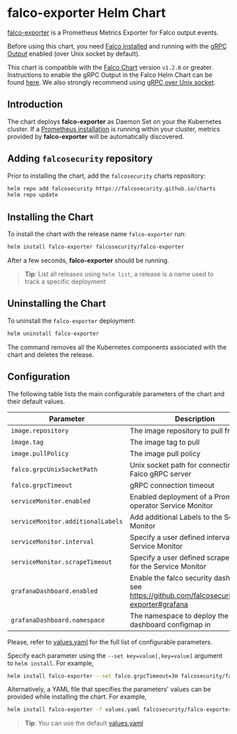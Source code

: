 # falco-exporter Helm Chart

[falco-exporter](https://github.com/falcosecurity/falco-exporter) is a Prometheus Metrics Exporter for Falco output events.

Before using this chart, you need [Falco installed](https://falco.org/docs/installation/) and running with the [gRPC Output](https://falco.org/docs/grpc/) enabled (over Unix socket by default).

This chart is compatible with the [Falco Chart](https://github.com/falcosecurity/charts/tree/master/falco) version `v1.2.0` or greater. Instructions to enable the gRPC Output in the Falco Helm Chart can be found [here](https://github.com/falcosecurity/charts/tree/master/falco#enabling-grpc). We also strongly recommend using [gRPC over Unix socket](https://github.com/falcosecurity/charts/tree/master/falco#grpc-over-unix-socket-default).

## Introduction

The chart deploys **falco-exporter** as Daemon Set on your the Kubernetes cluster. If a [Prometheus installation](https://github.com/helm/charts/tree/master/stable/prometheus) is running within your cluster, metrics provided by **falco-exporter** will be automatically discovered.

## Adding `falcosecurity` repository

Prior to installing the chart, add the `falcosecurity` charts repository:

```bash
helm repo add falcosecurity https://falcosecurity.github.io/charts
helm repo update
```

## Installing the Chart

To install the chart with the release name `falco-exporter` run:

```bash
helm install falco-exporter falcosecurity/falco-exporter
```

After a few seconds, **falco-exporter** should be running.

> **Tip**: List all releases using `helm list`, a release is a name used to track a specific deployment

## Uninstalling the Chart

To uninstall the `falco-exporter` deployment:

```bash
helm uninstall falco-exporter
```

The command removes all the Kubernetes components associated with the chart and deletes the release.

## Configuration

The following table lists the main configurable parameters of the chart and their default values.

| Parameter                         | Description                                                                                      | Default                            |
| --------------------------------- | ------------------------------------------------------------------------------------------------ | ---------------------------------- |
| `image.repository`                | The image repository to pull from                                                                | `falcosecurity/falco-exporter`     |
| `image.tag`                       | The image tag to pull                                                                            | `0.3.0`                            |
| `image.pullPolicy`                | The image pull policy                                                                            | `IfNotPresent`                     |
| `falco.grpcUnixSocketPath`        | Unix socket path for connecting to a Falco gRPC server                                           | `unix:///var/run/falco/falco.sock` |
| `falco.grpcTimeout`               | gRPC connection timeout                                                                          | `2m`                               |
| `serviceMonitor.enabled`          | Enabled deployment of a Prometheus operator Service Monitor                                      | `false`                            |
| `serviceMonitor.additionalLabels` | Add additional Labels to the Service Monitor                                                     | `{}`                               |
| `serviceMonitor.interval`         | Specify a user defined interval for the Service Monitor                                          | `""`                               |
| `serviceMonitor.scrapeTimeout`    | Specify a user defined scrape timeout for the Service Monitor                                    | `""`                               |  |
| `grafanaDashboard.enabled`        | Enable the falco security dashboard, see https://github.com/falcosecurity/falco-exporter#grafana | `false`                            |
| `grafanaDashboard.namespace`      | The namespace to deploy the dashboard configmap in                                               | `default`                          |

Please, refer to [values.yaml](./values.yaml) for the full list of configurable parameters.

Specify each parameter using the `--set key=value[,key=value]` argument to `helm install`. For example,

```bash
helm install falco-exporter --set falco.grpcTimeout=3m falcosecurity/falco-exporter
```

Alternatively, a YAML file that specifies the parameters' values can be provided while installing the chart. For example,

```bash
helm install falco-exporter -f values.yaml falcosecurity/falco-exporter
```

> **Tip**: You can use the default [values.yaml](values.yaml)
